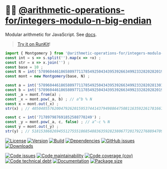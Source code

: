:mermaid: [@arithmetic-operations-for/integers-modulo-n-big-endian](https://arithmetic-operations-for.github.io/integers-modulo-n-big-endian)
==

Modular arithmetic for JavaScript.
See [docs](https://arithmetic-operations-for.github.io/integers-modulo-n-big-endian/index.html).

> [Try it on RunKit](https://runkit.com/aureooms/js-modular-arithmetic-big-endian)!

```js
import { Montgomery } from '@arithmetic-operations-for/integers-modulo-n-big-endian' ; 
const int = s => s.split('').map(x => +x) ;
const str = x => x.join('') ;
const base = 10 ;
const N = int('57896044618658097711785492504343953926634992332820282019728792003956564819949') ;
const mont = new Montgomery(base, N) ;

const a = int('57896044618658097711785492504343953926634992332820281301830804312103976049700') ;
const b = int('57896044618658097711785492504343953926634992332820282019728792003955491078125') ;
const _a = mont.from(a) ;
const _x = mont.pow(_a, b) ; // a^b % N
const x = mont.out(_x) ;
str(x) ; // 40504055762004792620159537441437949886475081163592261781667958256380085618313

const c = int('717897987691852588770249') ;
const _y = mont.pow(_a, c, false) ; // a^-c % N
const y = mont.out(_y) ;
str(y) ; // 51815386826945512755518685488363592823806772017922768894709047770322605499358
```

[![License](https://img.shields.io/github/license/arithmetic-operations-for/integers-modulo-n-big-endian.svg)](https://raw.githubusercontent.com/arithmetic-operations-for/integers-modulo-n-big-endian/main/LICENSE)
[![Version](https://img.shields.io/npm/v/@arithmetic-operations-for/integers-modulo-n-big-endian.svg)](https://www.npmjs.org/package/@arithmetic-operations-for/integers-modulo-n-big-endian)
[![Build](https://img.shields.io/travis/arithmetic-operations-for/integers-modulo-n-big-endian/main.svg)](https://travis-ci.com/arithmetic-operations-for/integers-modulo-n-big-endian/branches)
[![Dependencies](https://img.shields.io/librariesio/github/arithmetic-operations-for/integers-modulo-n-big-endian.svg)](https://github.com/arithmetic-operations-for/integers-modulo-n-big-endian/network/dependencies)
[![GitHub issues](https://img.shields.io/github/issues/arithmetic-operations-for/integers-modulo-n-big-endian.svg)](https://github.com/arithmetic-operations-for/integers-modulo-n-big-endian/issues)
[![Downloads](https://img.shields.io/npm/dm/@arithmetic-operations-for/integers-modulo-n-big-endian.svg)](https://www.npmjs.org/package/@arithmetic-operations-for/integers-modulo-n-big-endian)

[![Code issues](https://img.shields.io/codeclimate/issues/arithmetic-operations-for/integers-modulo-n-big-endian.svg)](https://codeclimate.com/github/arithmetic-operations-for/integers-modulo-n-big-endian/issues)
[![Code maintainability](https://img.shields.io/codeclimate/maintainability/arithmetic-operations-for/integers-modulo-n-big-endian.svg)](https://codeclimate.com/github/arithmetic-operations-for/integers-modulo-n-big-endian/trends/churn)
[![Code coverage (cov)](https://img.shields.io/codecov/c/gh/arithmetic-operations-for/integers-modulo-n-big-endian/main.svg)](https://codecov.io/gh/arithmetic-operations-for/integers-modulo-n-big-endian)
[![Code technical debt](https://img.shields.io/codeclimate/tech-debt/arithmetic-operations-for/integers-modulo-n-big-endian.svg)](https://codeclimate.com/github/arithmetic-operations-for/integers-modulo-n-big-endian/trends/technical_debt)
[![Documentation](https://arithmetic-operations-for.github.io/integers-modulo-n-big-endian/badge.svg)](https://arithmetic-operations-for.github.io/integers-modulo-n-big-endian/source.html)
[![Package size](https://img.shields.io/bundlephobia/minzip/@arithmetic-operations-for/integers-modulo-n-big-endian)](https://bundlephobia.com/result?p=@arithmetic-operations-for/integers-modulo-n-big-endian)
